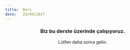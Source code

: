 ```yaml
---
title:  Ders
date:   25/04/2017
---
```


### <center>Biz bu derste üzerinde çalışıyoruz.</center>
<center>Lütfen daha sonra gelin.</center>